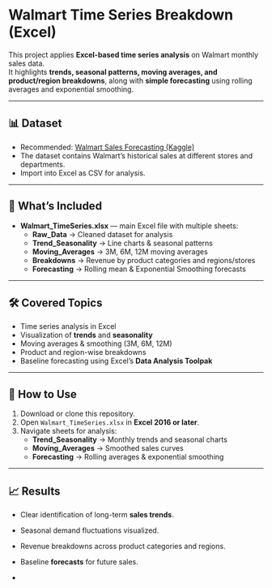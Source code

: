 # Walmart Time Series Breakdown (Excel)

This project applies **Excel-based time series analysis** on Walmart monthly sales data.  
It highlights **trends, seasonal patterns, moving averages, and product/region breakdowns**, along with **simple forecasting** using rolling averages and exponential smoothing.

---

## 📊 Dataset
- Recommended: [Walmart Sales Forecasting (Kaggle)](https://www.kaggle.com/c/walmart-recruiting-store-sales-forecasting)  
- The dataset contains Walmart’s historical sales at different stores and departments.  
- Import into Excel as CSV for analysis.

---

## 📂 What’s Included
- **Walmart_TimeSeries.xlsx** — main Excel file with multiple sheets:
  - **Raw_Data** → Cleaned dataset for analysis  
  - **Trend_Seasonality** → Line charts & seasonal patterns  
  - **Moving_Averages** → 3M, 6M, 12M moving averages  
  - **Breakdowns** → Revenue by product categories and regions/stores  
  - **Forecasting** → Rolling mean & Exponential Smoothing forecasts  

---

## 🛠 Covered Topics
- Time series analysis in Excel  
- Visualization of **trends** and **seasonality**  
- Moving averages & smoothing (3M, 6M, 12M)  
- Product and region-wise breakdowns  
- Baseline forecasting using Excel’s **Data Analysis Toolpak**  

---

## 🚀 How to Use
1. Download or clone this repository.  
2. Open `Walmart_TimeSeries.xlsx` in **Excel 2016 or later**.  
3. Navigate sheets for analysis:
   - **Trend_Seasonality** → Monthly trends and seasonal charts  
   - **Moving_Averages** → Smoothed sales curves  
   - **Forecasting** → Rolling averages & exponential smoothing  

---

## 📈 Results
- Clear identification of long-term **sales trends**.  
- Seasonal demand fluctuations visualized.  
- Revenue breakdowns across product categories and regions.  
- Baseline **forecasts** for future sales.  

-
